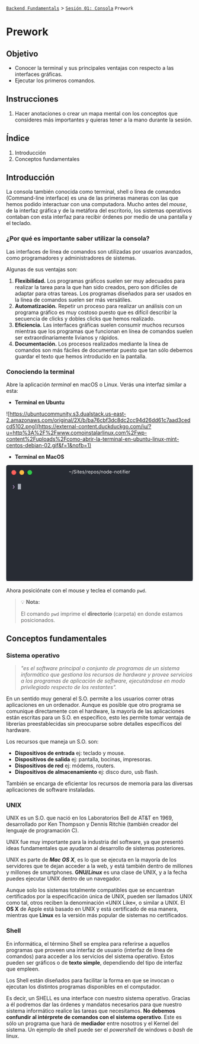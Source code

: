 [`Backend Fundamentals`](../../README.md) > [`Sesión 01: Consola`](../README.md) `Prework`

# Prework

## Objetivo

- Conocer la terminal y sus principales ventajas con respecto a las interfaces gráficas. 
- Ejecutar los primeros comandos.

## Instrucciones

1. Hacer anotaciones o crear un mapa mental con los conceptos que consideres más importantes y quieras tener a la mano durante la sesión.

## Índice

1. Introducción
2. Conceptos fundamentales

## Introducción

La consola también conocida como terminal, shell o línea de comandos (Command-line interface) es una de las primeras maneras con las que hemos podido interactuar con una computadora. Mucho antes del *mouse*, de la interfaz gráfica y de la metáfora del escritorio, los sistemas operativos contaban con esta interfaz para recibir órdenes por medio de una pantalla y el teclado.

### ¿Por qué es importante saber utilizar la consola?

Las interfaces de línea de comandos son utilizadas por usuarios avanzados, como programadores y administradores de sistemas.

Algunas de sus ventajas son:

1. **Flexibilidad.** Los programas gráficos suelen ser muy adecuados para realizar la tarea para la que han sido creados, pero son difíciles de adaptar para otras tareas. Los programas diseñados para ser usados en la línea de comandos suelen ser más versátiles.
2. **Automatización.** Repetir un proceso para realizar un análisis con un programa gráfico es muy costoso puesto que es difícil describir la secuencia de clicks y dobles clicks que hemos realizado.
3. **Eficiencia.** Las interfaces gráficas suelen consumir muchos recursos mientras que los programas que funcionan en línea de comandos suelen ser extraordinariamente livianos y rápidos.
4. **Documentación.** Los procesos realizados mediante la línea de comandos son más fáciles de documentar puesto que tan sólo debemos guardar el texto que hemos introducido en la pantalla.

### Conociendo la terminal

Abre la aplicación *terminal* en macOS o Linux. Verás una interfaz similar a esta:

+ **Terminal en Ubuntu**

![https://ubuntucommunity.s3.dualstack.us-east-2.amazonaws.com/original/2X/b/ba76cbf3dc8dc2cc94d26dd61c7aad3cedcd5102.png](https://external-content.duckduckgo.com/iu/?u=http%3A%2F%2Fwww.comoinstalarlinux.com%2Fwp-content%2Fuploads%2Fcomo-abrir-la-terminal-en-ubuntu-linux-mint-centos-debian-02.gif&f=1&nofb=1)


+ **Terminal en MacOS**

![Untitled.png](https://raw.githubusercontent.com/mikaelbr/node-notifier/master/example/input-example.gif)

Ahora posiciónate con el mouse y teclea el comando  `pwd`.

> 💡 **Nota:**
>
>El comando `pwd`  imprime el **directorio** (carpeta) en donde estamos posicionados.

## Conceptos fundamentales

### Sistema operativo

>*"es el software principal o conjunto de programas de un sistema informático que gestiona los recursos de hardware y provee servicios a los programas de aplicación de software, ejecutándose en modo privilegiado respecto de los restantes".*

En un sentido muy general el S.O. permite a los usuarios correr otras aplicaciones en un ordenador. Aunque es posible que otro programa se comunique directamente con el hardware, la mayoría de las aplicaciones están escritas para un S.O. en específico, esto les permite tomar ventaja de librerías preestablecidas sin preocuparse sobre detalles específicos del hardware.

Los recursos que maneja un S.O. son:

- **Dispositivos de entrada** ej: teclado y mouse.
- **Dispositivos de salida** ej: pantalla, bocinas, impresoras.
- **Dispositivos de red** ej: módems, routers.
- **Dispositivos de almacenamiento** ej: disco duro, usb flash.

También se encarga de eficientar los recursos de memoria para las diversas aplicaciones de software instaladas.

### UNIX

UNIX es un S.O. que nació en los Laboratorios Bell de AT&T en 1969, desarrollado por Ken Thompson y Dennis Ritchie (también creador del lenguaje de programación C).

UNIX fue muy importante para la industria del software, ya que presentó ideas fundamentales que ayudaron al desarrollo de sistemas posteriores.

UNIX es parte de ***Mac OS X***, es lo que se ejecuta en la mayoría de los servidores que te dejan acceder a la web, y está también dentro de millones y millones de smartphones. **GNU/*Linux*** es una clase de UNIX, y a la fecha puedes ejecutar UNIX dentro de un navegador.

Aunque solo los sistemas totalmente compatibles que se encuentran certificados por la especificación única de UNIX, pueden ser llamados UNIX como tal, otros reciben la denominación «UNIX Like«, o similar a UNIX. El **OS X** de Apple está basado en UNIX y está certificado de esa manera, mientras que **Linux** es la versión más popular de sistemas no certificados.

### Shell

En informática, el término Shell se emplea para referirse a aquellos programas que proveen una interfaz de usuario (interfaz de línea de comandos) para acceder a los servicios del sistema operativo. Estos pueden ser gráficos o de **texto simple**, dependiendo del tipo de interfaz que empleen.

Los Shell están diseñados para facilitar la forma en que se invocan o ejecutan los distintos programas disponibles en el computador.

Es decir, un SHELL es una interface con nuestro sistema operativo. Gracias a él podremos dar las órdenes y mandatos necesarios para que nuestro sistema informático realice las tareas que necesitamos. **No debemos confundir al intérprete de comandos con el sistema operativo**. Este es sólo un programa que hará de **mediador** entre nosotros y el Kernel del sistema. Un ejemplo de shell puede ser el *powershell* de windows o *bash* de linux.
